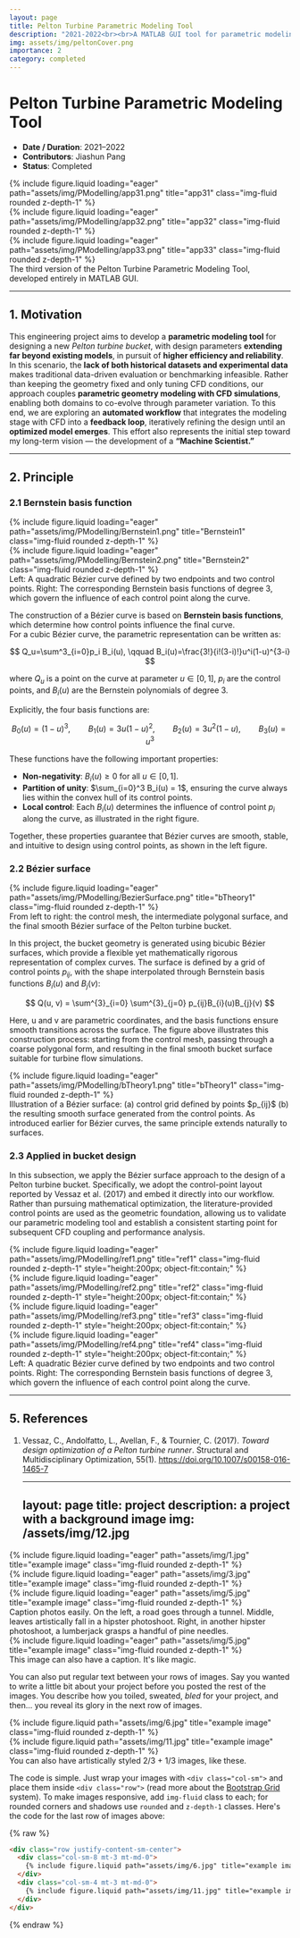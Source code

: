 ```yaml
---
layout: page
title: Pelton Turbine Parametric Modeling Tool
description: "2021-2022<br><br>A MATLAB GUI tool for parametric modeling of Pelton turbines using Bézier curves."
img: assets/img/peltonCover.png
importance: 2
category: completed
---
```


# Pelton Turbine Parametric Modeling Tool

- **Date / Duration**: 2021–2022  
- **Contributors**: Jiashun Pang  
- **Status**: Completed  

<div class="row">
    <div class="col-sm mt-3 mt-md-0">
        {% include figure.liquid loading="eager" path="assets/img/PModelling/app31.png" title="app31" class="img-fluid rounded z-depth-1" %}
    </div>
    <div class="col-sm mt-3 mt-md-0">
        {% include figure.liquid loading="eager" path="assets/img/PModelling/app32.png" title="app32" class="img-fluid rounded z-depth-1" %}
    </div>
    <div class="col-sm mt-3 mt-md-0">
        {% include figure.liquid loading="eager" path="assets/img/PModelling/app33.png" title="app33" class="img-fluid rounded z-depth-1" %}
    </div>
</div>
<div class="caption">
    The third version of the Pelton Turbine Parametric Modeling Tool, developed entirely in MATLAB GUI.
</div>

---

## 1. Motivation 
This engineering project aims to develop a **parametric modeling tool** for designing a new *Pelton turbine bucket*, with design parameters **extending far beyond existing models**, in pursuit of **higher efficiency and reliability**. In this scenario, the **lack of both historical datasets and experimental data** makes traditional data-driven evaluation or benchmarking infeasible. Rather than keeping the geometry fixed and only tuning CFD conditions, our approach couples **parametric geometry modeling with CFD simulations**, enabling both domains to co-evolve through parameter variation. To this end, we are exploring an **automated workflow** that integrates the modeling stage with CFD into a **feedback loop**, iteratively refining the design until an **optimized model emerges**. This effort also represents the initial step toward my long-term vision — the development of a **“Machine Scientist.”**

---

## 2. Principle

### 2.1 Bernstein basis function

<div class="row">
    <div class="col-sm mt-3 mt-md-0">
        {% include figure.liquid loading="eager" path="assets/img/PModelling/Bernstein1.png" title="Bernstein1" class="img-fluid rounded z-depth-1" %}
    </div>
    <div class="col-sm mt-3 mt-md-0">
        {% include figure.liquid loading="eager" path="assets/img/PModelling/Bernstein2.png" title="Bernstein2" class="img-fluid rounded z-depth-1" %}
    </div>
</div>
<div class="caption">
    Left: A quadratic Bézier curve defined by two endpoints and two control points.
Right: The corresponding Bernstein basis functions of degree 3, which govern the influence of each control point along the curve.
</div>

The construction of a Bézier curve is based on **Bernstein basis functions**, which determine how control points influence the final curve.  
For a cubic Bézier curve, the parametric representation can be written as:

$$
Q_u=\sum^3_{i=0}p_i B_i(u), \qquad B_i(u)=\frac{3!}{i!(3-i)!}u^i(1-u)^{3-i}
$$

where $Q_u$ is a point on the curve at parameter $u \in [0,1]$, $p_i$ are the control points, and $B_i(u)$ are the Bernstein polynomials of degree 3.

Explicitly, the four basis functions are:

$$
B_0(u)=(1-u)^3, \qquad B_1(u)=3u(1-u)^2, \qquad B_2(u)=3u^2(1-u), \qquad B_3(u)=u^3
$$

These functions have the following important properties:

- **Non-negativity**: $B_i(u) \geq 0$ for all $u \in [0,1]$.  
- **Partition of unity**: $\sum_{i=0}^3 B_i(u) = 1$, ensuring the curve always lies within the convex hull of its control points.  
- **Local control**: Each $B_i(u)$ determines the influence of control point $p_i$ along the curve, as illustrated in the right figure.  

Together, these properties guarantee that Bézier curves are smooth, stable, and intuitive to design using control points, as shown in the left figure.


### 2.2 Bézier surface
<div class="row">
    <div class="col-sm mt-3 mt-md-0">
        {% include figure.liquid loading="eager" path="assets/img/PModelling/BezierSurface.png" title="bTheory1" class="img-fluid rounded z-depth-1" %}
    </div>
</div>
<div class="caption">
    From left to right: the control mesh, the intermediate polygonal surface, and the final smooth Bézier surface of the Pelton turbine bucket.
</div>

In this project, the bucket geometry is generated using bicubic Bézier surfaces, which provide a flexible yet mathematically rigorous representation of complex curves. The surface is defined by a grid of control points $p_{ij}$, with the shape interpolated through Bernstein basis functions $B_{i}(u)$ and $B_{j}(v)$:

$$
    Q(u, v) = \sum^{3}_{i=0} \sum^{3}_{j=0} p_{ij}B_{i}(u)B_{j}(v)
$$

Here, u and v are parametric coordinates, and the basis functions ensure smooth transitions across the surface. The figure above illustrates this construction process: starting from the control mesh, passing through a coarse polygonal form, and resulting in the final smooth bucket surface suitable for turbine flow simulations.

<div class="row">
    <div class="col-sm mt-3 mt-md-0">
        {% include figure.liquid loading="eager" path="assets/img/PModelling/bTheory1.png" title="bTheory1" class="img-fluid rounded z-depth-1" %}
    </div>
</div>
<div class="caption">
    Illustration of a Bézier surface: (a) control grid defined by points $p_{ij}$ (b) the resulting smooth surface generated from the control points. As introduced earlier for Bézier curves, the same principle extends naturally to surfaces.
</div>

### 2.3 Applied in bucket design

In this subsection, we apply the Bézier surface approach to the design of a Pelton turbine bucket. Specifically, we adopt the control-point layout reported by Vessaz et al. (2017) and embed it directly into our workflow. Rather than pursuing mathematical optimization, the literature-provided control points are used as the geometric foundation, allowing us to validate our parametric modeling tool and establish a consistent starting point for subsequent CFD coupling and performance analysis.

<div class="row">
    <div class="col-sm mt-3 mt-md-0">
        {% include figure.liquid loading="eager" path="assets/img/PModelling/ref1.png" title="ref1" class="img-fluid rounded z-depth-1" style="height:200px; object-fit:contain;" %}
    </div>
    <div class="col-sm mt-3 mt-md-0">
        {% include figure.liquid loading="eager" path="assets/img/PModelling/ref2.png" title="ref2" class="img-fluid rounded z-depth-1" style="height:200px; object-fit:contain;" %}
    </div>
    <div class="col-sm mt-3 mt-md-0">
        {% include figure.liquid loading="eager" path="assets/img/PModelling/ref3.png" title="ref3" class="img-fluid rounded z-depth-1" style="height:200px; object-fit:contain;" %}
    </div>
    <div class="col-sm mt-3 mt-md-0">
        {% include figure.liquid loading="eager" path="assets/img/PModelling/ref4.png" title="ref4" class="img-fluid rounded z-depth-1" style="height:200px; object-fit:contain;" %}
    </div>
</div>
<div class="caption">
    Left: A quadratic Bézier curve defined by two endpoints and two control points.
Right: The corresponding Bernstein basis functions of degree 3, which govern the influence of each control point along the curve.
</div>

---

## 5. References

1. Vessaz, C., Andolfatto, L., Avellan, F., & Tournier, C. (2017). *Toward design optimization of a Pelton turbine runner*. Structural and Multidisciplinary Optimization, 55(1). https://doi.org/10.1007/s00158-016-1465-7


    ---
    layout: page
    title: project
    description: a project with a background image
    img: /assets/img/12.jpg
    ---

<div class="row">
    <div class="col-sm mt-3 mt-md-0">
        {% include figure.liquid loading="eager" path="assets/img/1.jpg" title="example image" class="img-fluid rounded z-depth-1" %}
    </div>
    <div class="col-sm mt-3 mt-md-0">
        {% include figure.liquid loading="eager" path="assets/img/3.jpg" title="example image" class="img-fluid rounded z-depth-1" %}
    </div>
    <div class="col-sm mt-3 mt-md-0">
        {% include figure.liquid loading="eager" path="assets/img/5.jpg" title="example image" class="img-fluid rounded z-depth-1" %}
    </div>
</div>
<div class="caption">
    Caption photos easily. On the left, a road goes through a tunnel. Middle, leaves artistically fall in a hipster photoshoot. Right, in another hipster photoshoot, a lumberjack grasps a handful of pine needles.
</div>
<div class="row">
    <div class="col-sm mt-3 mt-md-0">
        {% include figure.liquid loading="eager" path="assets/img/5.jpg" title="example image" class="img-fluid rounded z-depth-1" %}
    </div>
</div>
<div class="caption">
    This image can also have a caption. It's like magic.
</div>

You can also put regular text between your rows of images.
Say you wanted to write a little bit about your project before you posted the rest of the images.
You describe how you toiled, sweated, _bled_ for your project, and then... you reveal its glory in the next row of images.

<div class="row justify-content-sm-center">
    <div class="col-sm-8 mt-3 mt-md-0">
        {% include figure.liquid path="assets/img/6.jpg" title="example image" class="img-fluid rounded z-depth-1" %}
    </div>
    <div class="col-sm-4 mt-3 mt-md-0">
        {% include figure.liquid path="assets/img/11.jpg" title="example image" class="img-fluid rounded z-depth-1" %}
    </div>
</div>
<div class="caption">
    You can also have artistically styled 2/3 + 1/3 images, like these.
</div>

The code is simple.
Just wrap your images with `<div class="col-sm">` and place them inside `<div class="row">` (read more about the <a href="https://getbootstrap.com/docs/4.4/layout/grid/">Bootstrap Grid</a> system).
To make images responsive, add `img-fluid` class to each; for rounded corners and shadows use `rounded` and `z-depth-1` classes.
Here's the code for the last row of images above:

{% raw %}

```html
<div class="row justify-content-sm-center">
  <div class="col-sm-8 mt-3 mt-md-0">
    {% include figure.liquid path="assets/img/6.jpg" title="example image" class="img-fluid rounded z-depth-1" %}
  </div>
  <div class="col-sm-4 mt-3 mt-md-0">
    {% include figure.liquid path="assets/img/11.jpg" title="example image" class="img-fluid rounded z-depth-1" %}
  </div>
</div>
```

{% endraw %}
